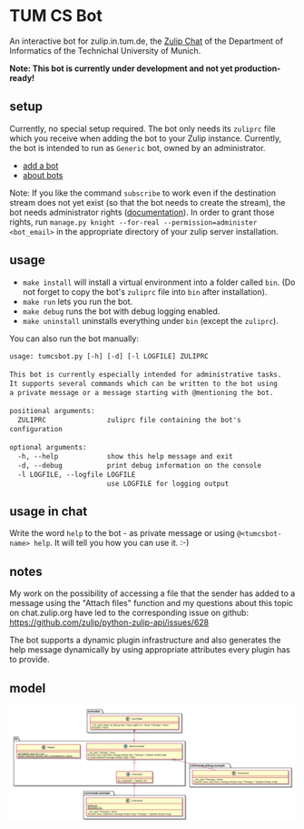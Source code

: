 TUM CS Bot
==========

An interactive bot for zulip.in.tum.de, the [Zulip Chat](https://zulipchat.com/)
of the Department of Informatics of the Technichal University of Munich.

**Note: This bot is currently under development and not yet production-ready!**


setup
-----

Currently, no special setup required. The bot only needs its `zuliprc` file
which you receive when adding the bot to your Zulip instance. Currently, the
bot is intended to run as `Generic` bot, owned by an administrator.
- [add a bot](https://zulipchat.com/help/add-a-bot-or-integration)
- [about bots](https://zulipchat.com/help/bots-and-integrations)

Note: If you like the command `subscribe` to work even if the destination stream
does not yet exist (so that the bot needs to create the stream), the bot needs
administrator rights
([documentation](https://github.com/zulip/zulip/blob/master/docs/production/security-model.md)).
In order to grant those rights, run
`manage.py knight --for-real --permission=administer <bot_email>` in the appropriate
directory of your zulip server installation.


usage
-----

- `make install` will install a virtual environment into a folder called `bin`.
  (Do not forget to copy the bot's `zuliprc` file into `bin` after installation).
- `make run` lets you run the bot.
- `make debug` runs the bot with debug logging enabled.
- `make uninstall` uninstalls everything under `bin` (except the `zuliprc`).

You can also run the bot manually:
```
usage: tumcsbot.py [-h] [-d] [-l LOGFILE] ZULIPRC

This bot is currently especially intended for administrative tasks.
It supports several commands which can be written to the bot using
a private message or a message starting with @mentioning the bot.

positional arguments:
  ZULIPRC               zuliprc file containing the bot's configuration

optional arguments:
  -h, --help            show this help message and exit
  -d, --debug           print debug information on the console
  -l LOGFILE, --logfile LOGFILE
                        use LOGFILE for logging output
```


usage in chat
-------------
Write the word `help` to the bot - as private message or using
`@<tumcsbot-name> help`. It will tell you how you can use it. :-)


notes
-----

My work on the possibility of accessing a file that the sender has added to a
message using the "Attach files" function and my questions about this topic on
chat.zulip.org have led to the corresponding issue on github:
https://github.com/zulip/python-zulip-api/issues/628

The bot supports a dynamic plugin infrastructure and also generates the help
message dynamically by using appropriate attributes every plugin has to
provide.


model
-----

![class diagram](./class_diagram.svg)

